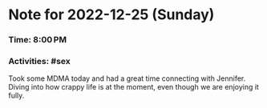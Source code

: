 # Note for 2022-12-25 (Sunday)
### Time: 8:00 PM
### Activities: #sex

Took some MDMA today and had a great time connecting with Jennifer. Diving into how crappy life is at the moment, even though we are enjoying it fully.
